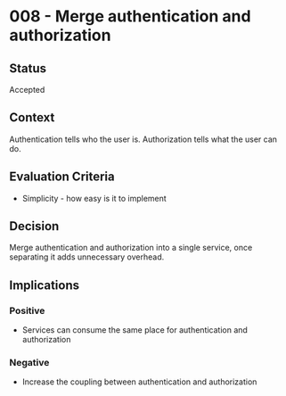 # 008 - Merge authentication and authorization

## Status

Accepted

## Context

Authentication tells who the user is. Authorization tells what the user can do.

## Evaluation Criteria

- Simplicity - how easy is it to implement

## Decision

Merge authentication and authorization into a single service, once separating it adds unnecessary overhead.

## Implications

### Positive

- Services can consume the same place for authentication and authorization

### Negative

- Increase the coupling between authentication and authorization